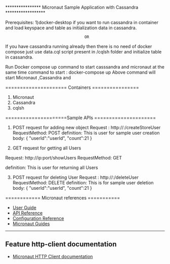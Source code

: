 **************** Micronaut Sample Application with Cassandra ******************


Prerequisites:
1)docker-desktop if you want to run cassandra in container and load keyspace and table as initialization data in cassandra.
                                       
                                       OR
                                       
If you  have cassandra running already then there is no need of docker compose just use data.cql script present in /cqlsh folder and initialize table in cassandra.



Run Docker compose up command to start casssandra and micronaut at the same time
command to start : docker-compose up
Above command will start Micronaut ,Cassandra and  

===================== Containers ================
1) Micronaut
2) Cassandra
3) cqlsh

=====================Sample APIs =====================
1) POST request for adding new object
  Request :  http://<ip>:<port>/createStoreUser
  RequestMethod: POST
   definition: This is user for sample user creation
   body:
        {
       "userId":"userId",
       "count":21
        }


2) GET request for getting all Users 
 
  Request: http://ip:port/showUsers
  RequestMethod: GET

 definition: This is user for returning all Users
   
3) POST request for deleting User
  Request :  http://<ip>:<port>/deleteUser
  RequestMethod: DELETE
   definition: This is  for sample user deletion
   body:
        {
       "userId":"userId",
       "count":21
        }
 

============    Micronaut references ===========
- [User Guide](https://docs.micronaut.io/2.5.4/guide/index.html)
- [API Reference](https://docs.micronaut.io/2.5.4/api/index.html)
- [Configuration Reference](https://docs.micronaut.io/2.5.4/guide/configurationreference.html)
- [Micronaut Guides](https://guides.micronaut.io/index.html)
---

## Feature http-client documentation

- [Micronaut HTTP Client documentation](https://docs.micronaut.io/latest/guide/index.html#httpClient)
